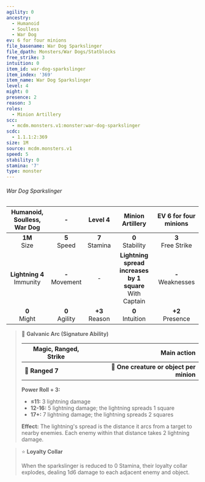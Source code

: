 ```yaml
---
agility: 0
ancestry:
  - Humanoid
  - Soulless
  - War Dog
ev: 6 for four minions
file_basename: War Dog Sparkslinger
file_dpath: Monsters/War Dogs/Statblocks
free_strike: 3
intuition: 0
item_id: war-dog-sparkslinger
item_index: '369'
item_name: War Dog Sparkslinger
level: 4
might: 0
presence: 2
reason: 3
roles:
  - Minion Artillery
scc:
  - mcdm.monsters.v1:monster:war-dog-sparkslinger
scdc:
  - 1.1.1:2:369
size: 1M
source: mcdm.monsters.v1
speed: 5
stability: 0
stamina: '7'
type: monster
---
```


###### War Dog Sparkslinger

|  Humanoid, Soulless, War Dog  |          -          |      Level 4       |                       Minion Artillery                       | EV 6 for four minions  |
| :---------------------------: | :-----------------: | :----------------: | :----------------------------------------------------------: | :--------------------: |
|       **1M**<br/> Size        |  **5**<br/> Speed   | **7**<br/> Stamina |                     **0**<br/> Stability                     | **3**<br/> Free Strike |
| **Lightning 4**<br/> Immunity | **-**<br/> Movement |         -          | **Lightning spread increases by 1 square**<br/> With Captain | **-**<br/> Weaknesses  |
|       **0**<br/> Might        | **0**<br/> Agility  | **+3**<br/> Reason |                     **0**<br/> Intuition                     |  **+2**<br/> Presence  |

> 🏹 **Galvanic Arc (Signature Ability)**
>
> | **Magic, Ranged, Strike** |                          **Main action** |
> | ------------------------- | ---------------------------------------: |
> | **📏 Ranged 7**           | **🎯 One creature or object per minion** |
>
> **Power Roll + 3:**
>
> - **≤11:** 3 lightning damage
> - **12-16:** 5 lightning damage; the lightning spreads 1 square
> - **17+:** 7 lightning damage; the lightning spreads 2 squares
>
> **Effect:** The lightning's spread is the distance it arcs from a target to nearby enemies. Each enemy within that distance takes 2 lightning damage.

> ⭐️ **Loyalty Collar**
>
> When the sparkslinger is reduced to 0 Stamina, their loyalty collar explodes, dealing 1d6 damage to each adjacent enemy and object.
